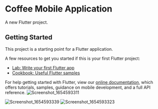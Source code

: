 # Coffee Mobile Application

A new Flutter project.

## Getting Started

This project is a starting point for a Flutter application.

A few resources to get you started if this is your first Flutter project:

- [Lab: Write your first Flutter app](https://flutter.dev/docs/get-started/codelab)
- [Cookbook: Useful Flutter samples](https://flutter.dev/docs/cookbook)

For help getting started with Flutter, view our
[online documentation](https://flutter.dev/docs), which offers tutorials,
samples, guidance on mobile development, and a full API reference.
![Screenshot_1654593311](https://user-images.githubusercontent.com/68815210/172343933-d38973f0-a674-497c-ae59-0bfaa1853100.png)

![Screenshot_1654593339](https://user-images.githubusercontent.com/68815210/172343944-7b854557-91dd-4c95-b500-e6103cf160cb.png)
![Screenshot_1654593323](https://user-images.githubusercontent.com/68815210/172343949-36b78524-5bfc-4ed1-bfc8-5a829d8b73ec.png)
